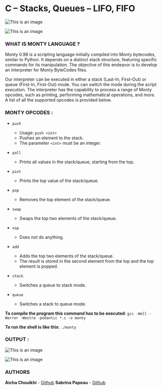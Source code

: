 # **C – Stacks, Queues – LIFO, FIFO**

![This is an image](https://zupimages.net/up/23/36/buld.jpg)

![This is an image](https://zupimages.net/up/23/36/kugo.jpeg)

### **WHAT IS MONTY LANGUAGE ?** 

Monty 0.98 is a scripting language initially compiled into Monty bytecodes, similar to Python.
It depends on a distinct stack structure, featuring specific commands for its manipulation.
The objective of this endeavor is to develop an interpreter for Monty ByteCodes files.

Our interpreter can be executed in either a stack (Last-In, First-Out) or queue (First-In, First-Out) mode. You can switch the mode during the script execution. The interpreter has the capability to process a range of Monty opcodes, such as printing, performing mathematical operations, and more. A list of all the supported opcodes is provided below.

### **MONTY OPCODES** :

* ```push```
  * Usage: `push <int>`
  * Pushes an element to the stack.
  * The parameter `<int>` must be an integer.

* ```pall```
  * Prints all values in the stack/queue, starting from the top.

* ```pint```
  * Prints the top value of the stack/queue.

* ```pop```
  * Removes the top element of the stack/queue.

* ```swap```
  * Swaps the top two elements of the stack/queue.

* ```nop```
  * Does not do anything.

* ```add```
  * Adds the top two elements of the stack/queue.
  * The result is stored in the second element from the top and the top element is popped.

* ```stack```
  * Switches a queue to stack mode.

* ```queue```
  * Switches a stack to queue mode.

**To compile the program this command has to be executed**:
```gcc -Wall -Werror -Wextra -pedantic *.c -o monty```

**To run the shell is like this**:
```./monty```


### **OUTPUT** :

![This is an image](https://zupimages.net/up/23/36/h0uo.png)

![This is an image](https://zupimages.net/up/23/36/9vqj.png)


### **AUTHORS**
**Aicha Chouikhi** - [Github]( https://github.com/Aicha-ch) 
**Sabrina Papeau** - [Github](https://github.com/Holbiwan)


